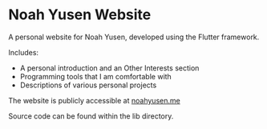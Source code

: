 # Noah Yusen Website

A personal website for Noah Yusen, developed using the Flutter framework.

Includes:
* A personal introduction and an Other Interests section
* Programming tools that I am comfortable with
* Descriptions of various personal projects

The website is publicly accessible at [noahyusen.me](http://www.noahyusen.me)

Source code can be found within the lib directory.
